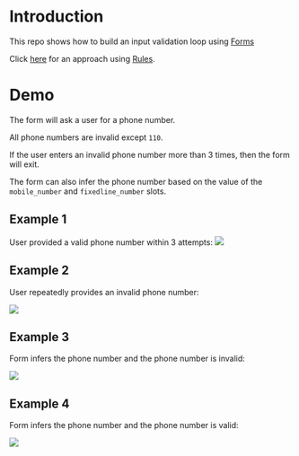 # Introduction

This repo shows how to build an input validation loop using [Forms](https://rasa.com/docs/rasa/forms/#dynamic-form-behavior)

Click [here](https://github.com/hsm207/rasa_moodbot/tree/validaterule) for an approach using [Rules](https://rasa.com/docs/rasa/rules).

# Demo

The form will ask a user for a phone number.

All phone numbers are invalid except `110`.

If the user enters an invalid phone number more than 3 times, then the form will exit.

The form can also infer the phone number based on the value of the `mobile_number` and `fixedline_number` slots.

## Example 1

User provided a valid phone number within 3 attempts:
![](https://i.ibb.co/K65GqmX/form-valid.png)

## Example 2

User repeatedly provides an invalid phone number:

![](https://i.ibb.co/xMvKWvr/forms-fail-3-times.png)

## Example 3

Form infers the phone number and the phone number is invalid:

![](https://i.ibb.co/mDpyJ8k/forms-prefill-fail.png)

## Example 4

Form infers the phone number and the phone number is valid:

![](https://i.ibb.co/wwnjV9s/forms-prefill-successful.png)